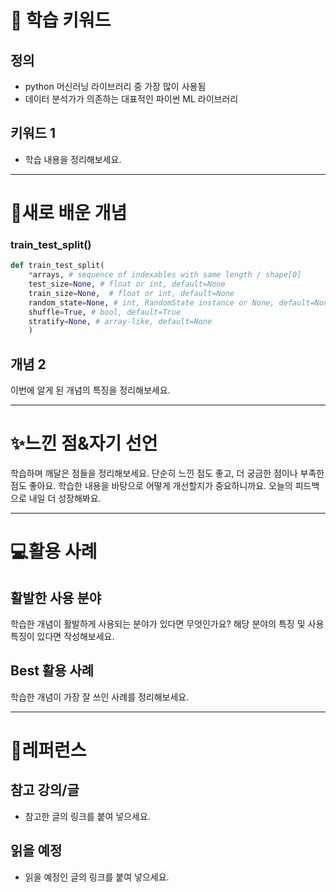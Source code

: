 # 🚀 학습 키워드

## 정의
- python 머신러닝 라이브러리 중 가장 많이 사용됨
- 데이터 분석가가 의존하는 대표적인 파이썬 ML 라이브러리
## 키워드 1

- 학습 내용을 정리해보세요.

---

# 📝새로 배운 개념

### train_test_split() 

```python
def train_test_split(
	*arrays, # sequence of indexables with same length / shape[0]
	test_size=None, # float or int, default=None 
	train_size=None,  # float or int, default=None
	random_state=None, # int, RandomState instance or None, default=None
	shuffle=True, # bool, default=True
	stratify=None, # array-like, default=None
	)
```


## 개념 2

이번에 알게 된 개념의 특징을 정리해보세요.

---

# ✨느낀 점&자기 선언

학습하며 깨달은 점들을 정리해보세요. 단순히 느낀 점도 좋고, 더 궁금한 점이나 부족한 점도 좋아요. 학습한 내용을 바탕으로 어떻게 개선할지가 중요하니까요. 오늘의 피드백으로 내일 더 성장해봐요.

---

# 💻활용 사례

## 활발한 사용 분야

학습한 개념이 활발하게 사용되는 분야가 있다면 무엇인가요? 해당 분야의 특징 및 사용 특징이 있다면 작성해보세요.

## Best 활용 사례

학습한 개념이 가장 잘 쓰인 사례를 정리해보세요.

---

# 🔗레퍼런스

## 참고 강의/글

- 참고한 글의 링크를 붙여 넣으세요.

## 읽을 예정

- 읽을 예정인 글의 링크를 붙여 넣으세요.
